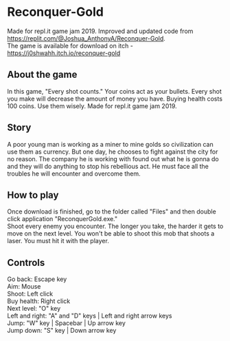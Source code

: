 # Reconquer-Gold
Made for repl.it game jam 2019. Improved and updated code from https://replit.com/@Joshua_AnthonyA/Reconquer-Gold. <br />
The game is available for download on itch - https://j0shwahh.itch.io/reconquer-gold

## About the game
In this game, "Every shot counts." Your coins act as your bullets. Every shot you make will decrease the amount of money you have. Buying health costs 100 coins. Use them wisely. Made for repl.it game jam 2019.

## Story
A poor young man is working as a miner to mine golds so civilization can use them as currency. But one day, he chooses to fight against the city for no reason. The company he is working with found out what he is gonna do and they will do anything to stop his rebellious act. He must face all the troubles he will encounter and overcome them.

## How to play
Once download is finished, go to the folder called "Files" and then double click application "ReconquerGold.exe." <br />
Shoot every enemy you encounter. The longer you take, the harder it gets to move on the next level. You won't be able to shoot this mob that shoots a laser. You must hit it with the player.

## Controls
Go back: Escape key <br />
Aim: Mouse <br />
Shoot: Left click <br />
Buy health: Right click <br />
Next level: "O" key <br />
Left and right: "A" and "D" keys | Left and right arrow keys <br />
Jump: "W" key | Spacebar | Up arrow key <br />
Jump down: "S" key | Down arrow key <br />
